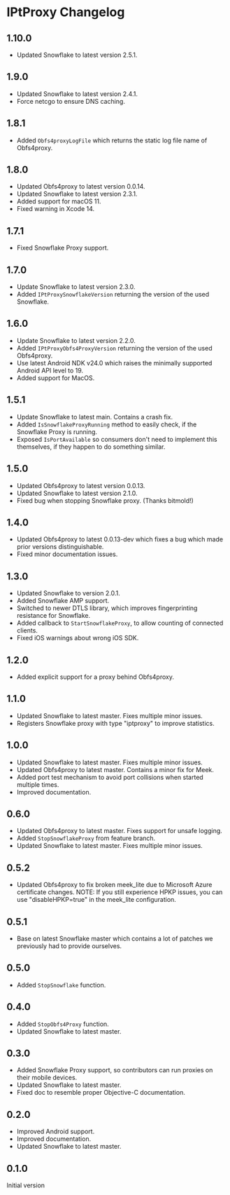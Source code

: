 # IPtProxy Changelog

## 1.10.0
- Updated Snowflake to latest version 2.5.1.

## 1.9.0
- Updated Snowflake to latest version 2.4.1.
- Force netcgo to ensure DNS caching.

## 1.8.1
- Added `Obfs4proxyLogFile` which returns the static log file name of Obfs4proxy.

## 1.8.0
- Updated Obfs4proxy to latest version 0.0.14.
- Updated Snowflake to latest version 2.3.1.
- Added support for macOS 11.
- Fixed warning in Xcode 14.

## 1.7.1
- Fixed Snowflake Proxy support.

## 1.7.0
- Update Snowflake to latest version 2.3.0.
- Added `IPtProxySnowflakeVersion` returning the version of the used Snowflake.

## 1.6.0
- Update Snowflake to latest version 2.2.0.
- Added `IPtProxyObfs4ProxyVersion` returning the version of the used Obfs4proxy.
- Use latest Android NDK v24.0 which raises the minimally supported Android API level to 19.
- Added support for MacOS.

## 1.5.1
- Update Snowflake to latest main. Contains a crash fix.
- Added `IsSnowflakeProxyRunning` method to easily check,
  if the Snowflake Proxy is running.
- Exposed `IsPortAvailable` so consumers don't need to 
  implement this themselves, if they happen to do something similar.

## 1.5.0
- Updated Obfs4proxy to latest version 0.0.13.
- Updated Snowflake to latest version 2.1.0.
- Fixed bug when stopping Snowflake proxy. (Thanks bitmold!)

## 1.4.0
- Updated Obfs4proxy to latest 0.0.13-dev which fixes a bug which made prior 
  versions distinguishable.
- Fixed minor documentation issues.

## 1.3.0
- Updated Snowflake to version 2.0.1.
- Added Snowflake AMP support.
- Switched to newer DTLS library, which improves fingerprinting resistance for Snowflake.
- Added callback to `StartSnowflakeProxy`, to allow counting of connected clients.
- Fixed iOS warnings about wrong iOS SDK.

## 1.2.0
- Added explicit support for a proxy behind Obfs4proxy.

## 1.1.0
- Updated Snowflake to latest master. Fixes multiple minor issues.
- Registers Snowflake proxy with type "iptproxy" to improve statistics.

## 1.0.0
- Updated Snowflake to latest master. Fixes multiple minor issues.
- Updated Obfs4proxy to latest master. Contains a minor fix for Meek.
- Added port test mechanism to avoid port collisions when started multiple times.
- Improved documentation.

## 0.6.0
- Updated Obfs4proxy to latest master. Fixes support for unsafe logging.
- Added `StopSnowflakeProxy` from feature branch.
- Updated Snowflake to latest master. Fixes multiple minor issues.

## 0.5.2
- Updated Obfs4proxy to fix broken meek_lite due to Microsoft Azure certificate
  changes. NOTE: If you still experience HPKP issues, you can use 
  "disableHPKP=true" in the meek_lite configuration.

## 0.5.1

- Base on latest Snowflake master which contains a lot of patches we previously
  had to provide ourselves.

## 0.5.0

- Added `StopSnowflake` function.

## 0.4.0

- Added `StopObfs4Proxy` function.
- Updated Snowflake to latest master.

## 0.3.0

- Added Snowflake Proxy support, so contributors can run proxies on their 
  mobile devices.
- Updated Snowflake to latest master.
- Fixed doc to resemble proper Objective-C documentation.

## 0.2.0

- Improved Android support.
- Improved documentation.
- Updated Snowflake to latest master.

## 0.1.0

Initial version